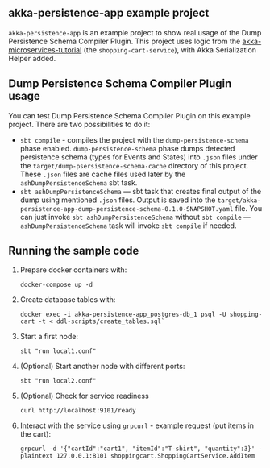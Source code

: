 ## akka-persistence-app example project
`akka-persistence-app` is an example project to show real usage of the Dump Persistence Schema Compiler Plugin. This project uses logic from the [akka-microservices-tutorial](https://developer.lightbend.com/docs/akka-platform-guide/microservices-tutorial/index.html) (the `shopping-cart-service`), with Akka Serialization Helper added.

## Dump Persistence Schema Compiler Plugin usage
You can test Dump Persistence Schema Compiler Plugin on this example project. There are two possibilities to do it:
- `sbt compile` - compiles the project with the `dump-persistence-schema` phase enabled. `dump-persistence-schema` phase dumps detected persistence schema (types for Events and States) into `.json` files under the `target/dump-psersistence-schema-cache` directory of this project. These `.json` files are cache files used later by the `ashDumpPersistenceSchema` sbt task.
- `sbt ashDumpPersistenceSchema` &mdash; sbt task that creates final output of the dump using mentioned `.json` files. Output is saved into the `target/akka-persistence-app-dump-persistence-schema-0.1.0-SNAPSHOT.yaml` file.
You can just invoke `sbt ashDumpPersistenceSchema` without `sbt compile` &mdash; `ashDumpPersistenceSchema` task will invoke `sbt compile` if needed.

## Running the sample code

1. Prepare docker containers with:

    ```
    docker-compose up -d
    ````

2. Create database tables with:
  
    ```
    docker exec -i akka-persistence-app_postgres-db_1 psql -U shopping-cart -t < ddl-scripts/create_tables.sql`
    ```

3. Start a first node:

    ```
    sbt "run local1.conf"
    ```

4. (Optional) Start another node with different ports:

    ```
    sbt "run local2.conf"
    ```

5. (Optional) Check for service readiness

    ```
    curl http://localhost:9101/ready
    ```
   
6. Interact with the service using `grpcurl` - example request (put items in the cart):

    ```
    grpcurl -d '{"cartId":"cart1", "itemId":"T-shirt", "quantity":3}' -plaintext 127.0.0.1:8101 shoppingcart.ShoppingCartService.AddItem
    ```
